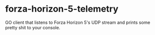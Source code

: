 # forza-horizon-5-telemetry
GO client that listens to Forza Horizon 5's UDP stream and prints some pretty shit to your console.
